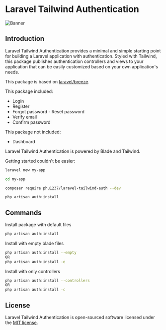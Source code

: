# Laravel Tailwind Authentication

![Banner](https://banners.beyondco.de/Laravel%20Tailwind%20Authentication.png?theme=light&packageManager=composer+require&packageName=phu1237%2Flaravel-tailwind-auth&pattern=circuitBoard&style=style_1&description=Simple+Laravel+Authentication+using+Tailwindcss+%26+Blade&md=1&showWatermark=0&fontSize=100px&images=https%3A%2F%2Flaravel.com%2Fimg%2Flogomark.min.svg)

## Introduction

Laravel Tailwind Authentication provides a minimal and simple starting point for building a Laravel application with authentication. Styled with Tailwind, this package publishes authentication controllers and views to your application that can be easily customized based on your own application's needs.

This package is based on [laravel/breeze](https://github.com/laravel/breeze).

This package included:

- Login
- Register
- Forgot password - Reset password
- Verify email
- Confirm password

This package not included:

- Dashboard

Laravel Tailwind Authentication is powered by Blade and Tailwind.

Getting started couldn't be easier:

```bash
laravel new my-app

cd my-app

composer require phu1237/laravel-tailwind-auth --dev

php artisan auth:install
```

## Commands

Install package with default files

```bash
php artisan auth:install
```

Install with empty blade files

```bash
php artisan auth:install --empty
OR
php artisan auth:install -e
```

Install with only controllers

```bash
php artisan auth:install --controllers
OR
php artisan auth:install -c
```

## License

Laravel Tailwind Authentication is open-sourced software licensed under the [MIT license](LICENSE.md).
